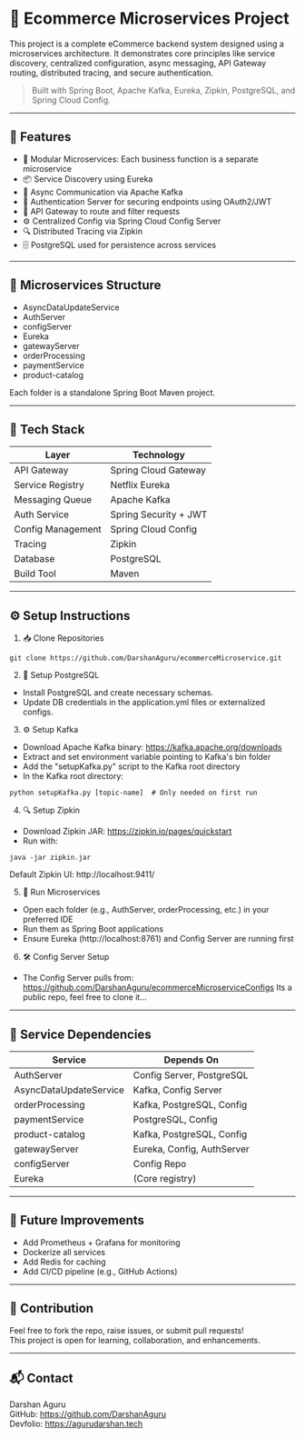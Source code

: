 

🛒 Ecommerce Microservices Project
=================================

This project is a complete eCommerce backend system designed using a microservices architecture. It demonstrates core principles like service discovery, centralized configuration, async messaging, API Gateway routing, distributed tracing, and secure authentication.

> Built with Spring Boot, Apache Kafka, Eureka, Zipkin, PostgreSQL, and Spring Cloud Config.

------------------------------------------------------------
🚀 Features
------------------------------------------------------------

- 🧩 Modular Microservices: Each business function is a separate microservice
- 📦 Service Discovery using Eureka
- 🔄 Async Communication via Apache Kafka
- 🔐 Authentication Server for securing endpoints using OAuth2/JWT
- 🔀 API Gateway to route and filter requests
- ⚙️ Centralized Config via Spring Cloud Config Server
- 🔍 Distributed Tracing via Zipkin
- 🗄️ PostgreSQL used for persistence across services

------------------------------------------------------------
📁 Microservices Structure
------------------------------------------------------------

- AsyncDataUpdateService
- AuthServer
- configServer
- Eureka
- gatewayServer
- orderProcessing
- paymentService
- product-catalog

Each folder is a standalone Spring Boot Maven project.

------------------------------------------------------------
🧰 Tech Stack
------------------------------------------------------------

| Layer             | Technology            |
|------------------|------------------------|
| API Gateway       | Spring Cloud Gateway   |
| Service Registry  | Netflix Eureka         |
| Messaging Queue   | Apache Kafka           |
| Auth Service      | Spring Security + JWT  |
| Config Management | Spring Cloud Config    |
| Tracing           | Zipkin                 |
| Database          | PostgreSQL             |
| Build Tool        | Maven                  |

------------------------------------------------------------
⚙️ Setup Instructions
------------------------------------------------------------

1. 📥 Clone Repositories
```
git clone https://github.com/DarshanAguru/ecommerceMicroservice.git
```
2. 🐘 Setup PostgreSQL

- Install PostgreSQL and create necessary schemas.
- Update DB credentials in the application.yml files or externalized configs.

3. ⚙️ Setup Kafka

- Download Apache Kafka binary: https://kafka.apache.org/downloads
- Extract and set environment variable pointing to Kafka's bin folder
- Add the "setupKafka.py" script to the Kafka root directory
- In the Kafka root directory:
```
python setupKafka.py [topic-name]  # Only needed on first run
```
4. 🔍 Setup Zipkin

- Download Zipkin JAR: https://zipkin.io/pages/quickstart
- Run with:
```
java -jar zipkin.jar
```
Default Zipkin UI: http://localhost:9411/

5. 🔧 Run Microservices

- Open each folder (e.g., AuthServer, orderProcessing, etc.) in your preferred IDE
- Run them as Spring Boot applications
- Ensure Eureka (http://localhost:8761) and Config Server are running first

6. 🛠 Config Server Setup

- The Config Server pulls from:
  https://github.com/DarshanAguru/ecommerceMicroserviceConfigs
  Its a public repo, feel free to clone it...

------------------------------------------------------------
🔗 Service Dependencies
------------------------------------------------------------

| Service                  | Depends On                    |
|--------------------------|-------------------------------|
| AuthServer               | Config Server, PostgreSQL     |
| AsyncDataUpdateService   | Kafka, Config Server          |
| orderProcessing          | Kafka, PostgreSQL, Config     |
| paymentService           | PostgreSQL, Config            |
| product-catalog          | Kafka, PostgreSQL, Config     |
| gatewayServer            | Eureka, Config, AuthServer    |
| configServer             | Config Repo                   |
| Eureka                   | (Core registry)               |

------------------------------------------------------------
📝 Future Improvements
------------------------------------------------------------

- Add Prometheus + Grafana for monitoring
- Dockerize all services
- Add Redis for caching
- Add CI/CD pipeline (e.g., GitHub Actions)

------------------------------------------------------------
🤝 Contribution
------------------------------------------------------------

Feel free to fork the repo, raise issues, or submit pull requests!  
This project is open for learning, collaboration, and enhancements.

------------------------------------------------------------
📬 Contact
------------------------------------------------------------

Darshan Aguru  
GitHub: https://github.com/DarshanAguru  
Devfolio: https://agurudarshan.tech





